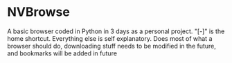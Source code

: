 # NVBrowse
A basic browser coded in Python in 3 days as a personal project.
"[-]" is the home shortcut. Everything else is self explanatory. Does most of what a browser should do, downloading stuff needs to be modified in the future, and bookmarks will be added in future
